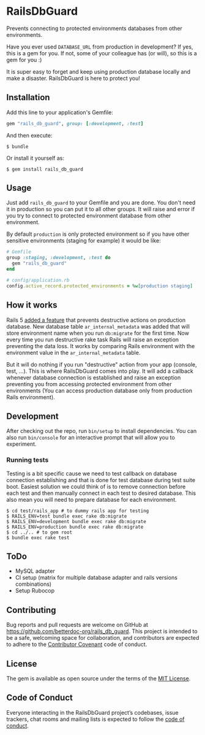 # RailsDbGuard

Prevents connecting to protected environments databases from other environments.

Have you ever used `DATABASE_URL` from production in development? If yes, this is a gem for you. If not, some of your colleague has (or will), so this is a gem for you :)

It is super easy to forget and keep using production database locally and make a disaster. RailsDbGuard is here to protect you!

## Installation

Add this line to your application's Gemfile:

```ruby
gem "rails_db_guard", group: [:development, :test]
```

And then execute:

    $ bundle

Or install it yourself as:

    $ gem install rails_db_guard

## Usage

Just add `rails_db_guard` to your Gemfile and you are done. You don't need it in production so you can put it to all other groups.  It will raise and error if you try to connect to protected environment database from other environment.

By default `production` is only protected environment so if you have other sensitive environments (staging for example) it would be like:

```ruby
# Gemfile
group :staging, :development, :test do
  gem "rails_db_guard"
end
```

```ruby
# config/application.rb
config.active_record.protected_environments = %w[production staging]
```

## How it works

Rails 5 [added a feature](https://github.com/rails/rails/pull/22967) that prevents destructive actions on production database. New database table `ar_internal_metadata` was added that will store environment name when you run `db:migrate` for the first time.
Now every time you run destructive rake task Rails will raise an exception preventing the data loss. It works by comparing Rails environment with the environment value in the `ar_internal_metadata` table.

But it will do nothing if you run "destructive" action from your app (console, test, ...). This is where RailsDbGuard comes into play. It will add a callback whenever database connection is established and raise an exception preventing you from accessing protected environment from other environments (You can access production database only from production Rails environment).

## Development

After checking out the repo, run `bin/setup` to install dependencies. You can also run `bin/console` for an interactive prompt that will allow you to experiment.

### Running tests

Testing is a bit specific cause we need to test callback on database connection establishing and that is done for test database during test suite boot.
Easiest solution we could think of is to remove connection before each test and then manually connect in each test to desired database.
This also mean you will need to prepare database for each environment.

    $ cd test/rails_app # to dummy rails app for testing
    $ RAILS_ENV=test bundle exec rake db:migrate
    $ RAILS_ENV=development bundle exec rake db:migrate
    $ RAILS_ENV=production bundle exec rake db:migrate
    $ cd ../.. # to gem root
    $ bundle exec rake test

## ToDo

* MySQL adapter
* CI setup (matrix for multiple database adapter and rails versions combinations)
* Setup Rubocop

## Contributing

Bug reports and pull requests are welcome on GitHub at https://github.com/betterdoc-org/rails_db_guard. This project is intended to be a safe, welcoming space for collaboration, and contributors are expected to adhere to the [Contributor Covenant](http://contributor-covenant.org) code of conduct.

## License

The gem is available as open source under the terms of the [MIT License](https://opensource.org/licenses/MIT).

## Code of Conduct

Everyone interacting in the RailsDbGuard project’s codebases, issue trackers, chat rooms and mailing lists is expected to follow the [code of conduct](https://github.com/[USERNAME]/rails_db_guard/blob/master/CODE_OF_CONDUCT.md).
